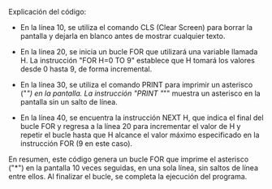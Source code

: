 Explicación del código:

- En la línea 10, se utiliza el comando CLS (Clear Screen) para borrar la pantalla y dejarla en blanco antes de mostrar cualquier texto.

- En la línea 20, se inicia un bucle FOR que utilizará una variable llamada H. La instrucción "FOR H=0 TO 9" establece que H tomará los valores desde 0 hasta 9, de forma incremental.

- En la línea 30, se utiliza el comando PRINT para imprimir un asterisco ("*") en la pantalla. La instrucción "PRINT "*"" muestra un asterisco en la pantalla sin un salto de línea.

- En la línea 40, se encuentra la instrucción NEXT H, que indica el final del bucle FOR y regresa a la línea 20 para incrementar el valor de H y repetir el bucle hasta que H alcance el valor máximo especificado en la instrucción FOR (9 en este caso).

En resumen, este código genera un bucle FOR que imprime el asterisco ("*") en la pantalla 10 veces seguidas, en una sola línea, sin saltos de línea entre ellos. Al finalizar el bucle, se completa la ejecución del programa.
